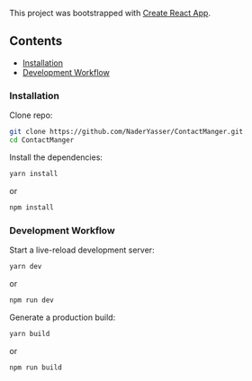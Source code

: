 This project was bootstrapped with [Create React App](https://github.com/facebookincubator/create-react-app).


## Contents

- [Installation](#installation)
- [Development Workflow](#development-workflow)


### Installation

Clone repo:

```sh
git clone https://github.com/NaderYasser/ContactManger.git
cd ContactManger
```


Install the dependencies:

```sh
yarn install
```

or

```sh
npm install
```

### Development Workflow

Start a live-reload development server:

```sh
yarn dev
```

or

```sh
npm run dev
```

Generate a production build:

```sh
yarn build
```

or

```sh
npm run build
```

```
